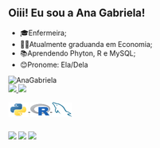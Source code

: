 ## Oiii! Eu sou a Ana Gabriela!
- 🎓Enfermeira; <br>
- 🧑‍🎓Atualmente graduanda em Economia; <br>
- 📚Aprendendo Phyton, R e MySQL; <br>
- 😊Pronome: Ela/Dela
<img src="https://komarev.com/ghpvc/?username=SEUUSUARIO&color=green" alt="AnaGabriela" /> 

 <div>
  <a href="https://github.com/AnaGabriela">
  <img height="180em" src="https://github-readme-stats.vercel.app/api?username=AnaGabriela&theme=merko&show_icons=true)"/>
  <img height="180em" src="https://github-readme-stats.vercel.app/api/top-langs/?username=AnaGabriela&layout=compact&langs_count=7&theme=merko"/>
</div>
<div style="display: inline_block"><br>
  <img align="center" alt="Gabi-Python" height="30" width="40" src="https://raw.githubusercontent.com/devicons/devicon/master/icons/python/python-original.svg">
  <img align="center" alt="Gabi-R" height="30" width="40" src="https://github.com/devicons/devicon/blob/master/icons/r/r-original.svg">
  <img align="center" alt="Gabi-MySQL" height="30" width="40" src="https://github.com/devicons/devicon/blob/master/icons/mysql/mysql-original.svg">

  

</div>
  
  ##
 
<div> 
  <a href="https://instagram.com/gabrielaslima" target="_blank"><img src="https://img.shields.io/badge/-Instagram-%23E4405F?style=for-the-badge&logo=instagram&logoColor=white" target="_blank"></a>
  <a href = "mailto:gabriela.27lima@gmail.com"><img src="https://img.shields.io/badge/-Gmail-%23333?style=for-the-badge&logo=gmail&logoColor=white" target="_blank"></a>
  <a href="https://www.linkedin.com/in/ana-gabriela-lima-09441b148/" target="_blank"><img src="https://img.shields.io/badge/-LinkedIn-%230077B5?style=for-the-badge&logo=linkedin&logoColor=white" target="_blank"></a> 
  
 
</div>
